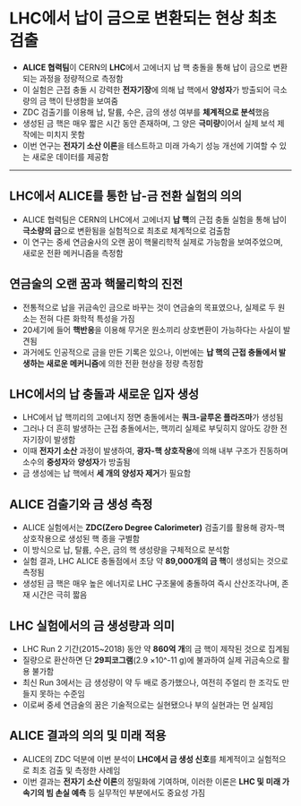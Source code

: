 # LHC에서 납이 금으로 변환되는 현상 최초 검출


* **ALICE 협력팀**이 CERN의 **LHC**에서 고에너지 납 핵 충돌을 통해 납이 금으로 변환되는 과정을 정량적으로 측정함
* 이 실험은 근접 충돌 시 강력한 **전자기장**에 의해 납 핵에서 **양성자**가 방출되어 극소량의 금 핵이 탄생함을 보여줌
* ZDC 검출기를 이용해 납, 탈륨, 수은, 금의 생성 여부를 **체계적으로 분석**했음
* 생성된 금 핵은 매우 짧은 시간 동안 존재하며, 그 양은 **극미량**이어서 실제 보석 제작에는 미치지 못함
* 이번 연구는 **전자기 소산 이론**을 테스트하고 미래 가속기 성능 개선에 기여할 수 있는 새로운 데이터를 제공함

---

LHC에서 ALICE를 통한 납-금 전환 실험의 의의
-----------------------------

* ALICE 협력팀은 CERN의 LHC에서 고에너지 **납 핵**의 근접 충돌 실험을 통해 납이 **극소량의 금**으로 변환됨을 실험적으로 최초로 체계적으로 검출함
* 이 연구는 중세 연금술사의 오랜 꿈이 핵물리학적 실제로 가능함을 보여주었으며, 새로운 전환 메커니즘을 측정함

연금술의 오랜 꿈과 핵물리학의 진전
-------------------

* 전통적으로 납을 귀금속인 금으로 바꾸는 것이 연금술의 목표였으나, 실제로 두 원소는 전혀 다른 화학적 특성을 가짐
* 20세기에 들어 **핵반응**을 이용해 무거운 원소끼리 상호변환이 가능하다는 사실이 발견됨
* 과거에도 인공적으로 금을 만든 기록은 있으나, 이번에는 **납 핵의 근접 충돌에서 발생하는 새로운 메커니즘**에 의한 전환 현상을 정량 측정함

LHC에서의 납 충돌과 새로운 입자 생성
----------------------

* LHC에서 납 핵끼리의 고에너지 정면 충돌에서는 **쿼크-글루온 플라즈마**가 생성됨
* 그러나 더 흔히 발생하는 근접 충돌에서는, 핵끼리 실제로 부딪히지 않아도 강한 전자기장이 발생함
* 이때 **전자기 소산** 과정이 발생하여, **광자-핵 상호작용**에 의해 내부 구조가 진동하며 소수의 **중성자**와 **양성자**가 방출됨
* 금 생성에는 납 핵에서 **세 개의 양성자 제거**가 필요함

ALICE 검출기와 금 생성 측정
------------------

* ALICE 실험에서는 **ZDC(Zero Degree Calorimeter)** 검출기를 활용해 광자-핵 상호작용으로 생성된 핵 종을 구별함
* 이 방식으로 납, 탈륨, 수은, 금의 핵 생성량을 구체적으로 분석함
* 실험 결과, LHC ALICE 충돌점에서 초당 약 **89,000개의 금 핵**이 생성되는 것으로 측정됨
* 생성된 금 핵은 매우 높은 에너지로 LHC 구조물에 충돌하여 즉시 산산조각나며, 존재 시간은 극히 짧음

LHC 실험에서의 금 생성량과 의미
-------------------

* LHC Run 2 기간(2015~2018) 동안 약 **860억 개**의 금 핵이 제작된 것으로 집계됨
* 질량으로 환산하면 단 **29피코그램**(2.9 ×10^-11 g)에 불과하여 실제 귀금속으로 활용 불가함
* 최신 Run 3에서는 금 생성량이 약 두 배로 증가했으나, 여전히 주얼리 한 조각도 만들지 못하는 수준임
* 이로써 중세 연금술의 꿈은 기술적으로는 실현됐으나 부의 실현과는 먼 실제임

ALICE 결과의 의의 및 미래 적용
--------------------

* ALICE의 ZDC 덕분에 이번 분석이 **LHC에서 금 생성 신호**를 체계적이고 실험적으로 최초 검출 및 측정한 사례임
* 이번 결과는 **전자기 소산 이론**의 정밀화에 기여하며, 이러한 이론은 **LHC 및 미래 가속기의 빔 손실 예측** 등 실무적인 부분에서도 중요성 가짐
